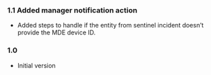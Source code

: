 ### 1.1 Added manager notification action

-   Added steps to handle if the entity from sentinel incident doesn’t provide the MDE device ID.

### 1.0

-   Initial version
